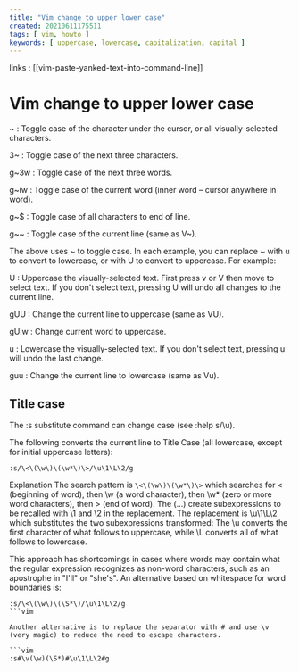 ```yaml
---
title: "Vim change to upper lower case"
created: 20210611175511
tags: [ vim, howto ]
keywords: [ uppercase, lowercase, capitalization, capital ]
---
```


links
: [[vim-paste-yanked-text-into-command-line]]
# Vim change to upper lower case

~
: Toggle case of the character under the cursor, or all visually-selected characters.

3~
: Toggle case of the next three characters.

g~3w
: Toggle case of the next three words.

g~iw
: Toggle case of the current word (inner word – cursor anywhere in word).

g~$
: Toggle case of all characters to end of line.

g~~
: Toggle case of the current line (same as V~).

The above uses ~ to toggle case. In each example, you can replace ~ with u to convert to lowercase, or with U to convert to uppercase. For example:

U
: Uppercase the visually-selected text.
  First press v or V then move to select text.
  If you don't select text, pressing U will undo all changes to the current line.

gUU
: Change the current line to uppercase (same as VU).

gUiw
: Change current word to uppercase.

u
: Lowercase the visually-selected text.
  If you don't select text, pressing u will undo the last change.

guu
: Change the current line to lowercase (same as Vu).

## Title case

The :s substitute command can change case (see :help s/\u).

The following converts the current line to Title Case (all lowercase, except for initial uppercase letters):

```vim
:s/\<\(\w\)\(\w*\)\>/\u\1\L\2/g
```

Explanation The search pattern is `\<\(\w\)\(\w*\)\>` which searches for \< (beginning of word), then \w (a word character), then \w* (zero or more word characters), then \> (end of word). The \(...\) create subexpressions to be recalled with \1 and \2 in the replacement. The replacement is \u\1\L\2 which substitutes the two subexpressions transformed: The \u converts the first character of what follows to uppercase, while \L converts all of what follows to lowercase.

This approach has shortcomings in cases where words may contain what the regular expression recognizes as non-word characters, such as an apostrophe in "I'll" or "she's". An alternative based on whitespace for word boundaries is:

```vim
:s/\<\(\w\)\(\S*\)/\u\1\L\2/g
```vim

Another alternative is to replace the separator with # and use \v (very magic) to reduce the need to escape characters.

```vim
:s#\v(\w)(\S*)#\u\1\L\2#g
```

